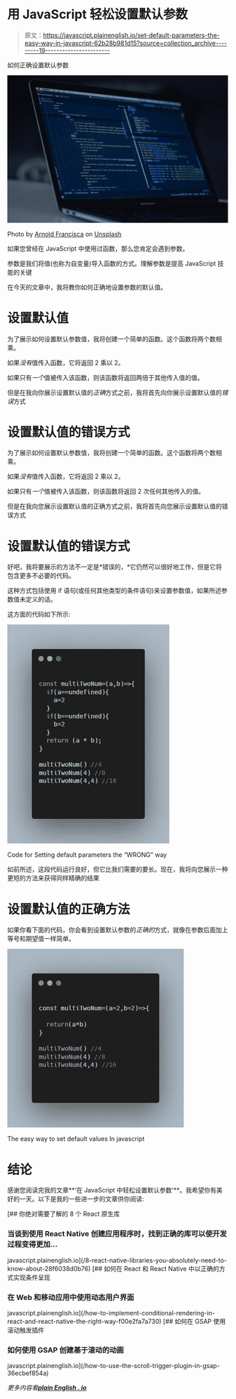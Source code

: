 # 用 JavaScript 轻松设置默认参数

> 原文：<https://javascript.plainenglish.io/set-default-parameters-the-easy-way-in-javascript-62b28b981d15?source=collection_archive---------19----------------------->

如何正确设置默认参数

![](img/ab081395d7198bb574e53f50f11b1d29.png)

Photo by [Arnold Francisca](https://unsplash.com/@clark_fransa?utm_source=medium&utm_medium=referral) on [Unsplash](https://unsplash.com?utm_source=medium&utm_medium=referral)

如果您曾经在 JavaScript 中使用过函数，那么您肯定会遇到参数。

参数是我们将值(也称为自变量)导入函数的方式。理解参数是提高 JavaScript 技能的关键

在今天的文章中，我将教你如何正确地设置参数的默认值。

# 设置默认值

为了展示如何设置默认参数值，我将创建一个简单的函数。这个函数将两个数相乘。

如果*没有*值传入函数，它将返回 2 乘以 2。

如果只有*一个*值被传入该函数，则该函数将返回两倍于其他传入值的值。

但是在我向你展示设置默认值的*正确*方式之前，我将首先向你展示设置默认值的*错误*方式

# **设置默认值的错误方式**

为了展示如何设置默认参数值，我将创建一个简单的函数。这个函数将两个数相乘。

如果*没有*值传入函数，它将返回 2 乘以 2。

如果只有*一个*值被传入该函数，则该函数将返回 2 次任何其他传入的值。

但是在我向您展示设置默认值的正确方式之前，我将首先向您展示设置默认值的错误方式

# 设置默认值的错误方式

好吧，我将要展示的方法不一定是*错误的，*它仍然可以很好地工作，但是它将包含更多不必要的代码。

这种方式包括使用 if 语句(或任何其他类型的条件语句)来设置参数值，如果所述参数值未定义的话。

这方面的代码如下所示:

![](img/3e8ca3a092c9fb1c62747b5d390887f9.png)

Code for Setting default parameters the “WRONG” way

如前所述，这段代码运行良好，但它比我们需要的要长。现在，我将向您展示一种更短的方法来获得同样精确的结果

# **设置默认值的正确方法**

如果你看下面的代码，你会看到设置默认参数的*正确的*方式，就像在参数后面加上等号和期望值一样简单。

![](img/bd5db0155b7350317dc0aa43ebb4691e.png)

The easy way to set default values In javascript

# 结论

感谢您阅读完我的文章**‘在 JavaScript 中轻松设置默认参数’**。我希望你有美好的一天。以下是我的一些进一步的文章供你阅读:

[](/8-react-native-libraries-you-absolutely-need-to-know-about-28f6038d0b76) [## 你绝对需要了解的 8 个 React 原生库

### 当谈到使用 React Native 创建应用程序时，找到正确的库可以使开发过程变得更加…

javascript.plainenglish.io](/8-react-native-libraries-you-absolutely-need-to-know-about-28f6038d0b76) [](/how-to-implement-conditional-rendering-in-react-and-react-native-the-right-way-f00e2fa7a730) [## 如何在 React 和 React Native 中以正确的方式实现条件呈现

### 在 Web 和移动应用中使用动态用户界面

javascript.plainenglish.io](/how-to-implement-conditional-rendering-in-react-and-react-native-the-right-way-f00e2fa7a730) [](/how-to-use-the-scroll-trigger-plugin-in-gsap-36ecbef854a) [## 如何在 GSAP 使用滚动触发插件

### 如何使用 GSAP 创建基于滚动的动画

javascript.plainenglish.io](/how-to-use-the-scroll-trigger-plugin-in-gsap-36ecbef854a) 

*更多内容看*[***plain English . io***](http://plainenglish.io/)